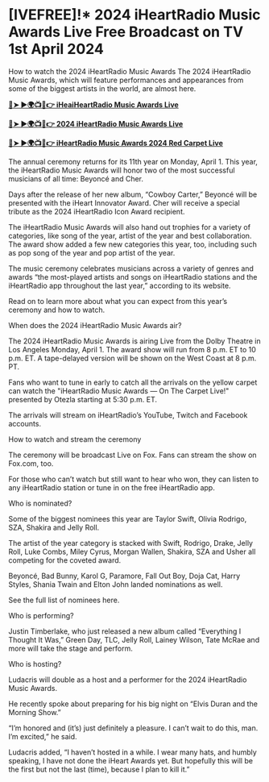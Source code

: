 # <h1>[IVEFREE]!* 2024 iHeartRadio Music Awards Live Free Broadcast on TV 1st April 2024</h1>

How to watch the 2024 iHeartRadio Music Awards
The 2024 iHeartRadio Music Awards, which will feature performances and appearances from some of the biggest artists in the world, are almost here.

**[🔴➤ ►🌍📺📱👉 iHeaiHeartRadio Music Awards Live](https://livesports.fun/awards/)**

**[🔴➤ ►🌍📺📱👉 2024 iHeartRadio Music Awards Live](https://livesports.fun/awards/)**

**[🔴➤ ►🌍📺📱👉 iHeartRadio Music Awards 2024 Red Carpet Live](https://livesports.fun/awards/)**

The annual ceremony returns for its 11th year on Monday, April 1. This year, the iHeartRadio Music Awards will honor two of the most successful musicians of all time: Beyoncé and Cher. 

Days after the release of her new album, “Cowboy Carter,” Beyoncé will be presented with the iHeart Innovator Award. Cher will receive a special tribute as the 2024 iHeartRadio Icon Award recipient. 

The iHeartRadio Music Awards will also hand out trophies for a variety of categories, like song of the year, artist of the year and best collaboration. The award show added a few new categories this year, too, including such as pop song of the year and pop artist of the year. 

The music ceremony celebrates musicians across a variety of genres and awards “the most-played artists and songs on iHeartRadio stations and the iHeartRadio app throughout the last year,” according to its website. 

Read on to learn more about what you can expect from this year’s ceremony and how to watch.

When does the 2024 iHeartRadio Music Awards air?

The 2024 iHeartRadio Music Awards is airing Live from the Dolby Theatre in Los Angeles Monday, April 1. The award show will run from 8 p.m. ET to 10 p.m. ET. A tape-delayed version will be shown on the West Coast at 8 p.m. PT. 

Fans who want to tune in early to catch all the arrivals on the yellow carpet can watch the "iHeartRadio Music Awards — On The Carpet Live!" presented by Otezla starting at 5:30 p.m. ET. 

The arrivals will stream on iHeartRadio’s YouTube, Twitch and Facebook accounts. 

How to watch and stream the ceremony

The ceremony will be broadcast Live on Fox. Fans can stream the show on Fox.com, too.

For those who can’t watch but still want to hear who won, they can listen to any iHeartRadio station or tune in on the free iHeartRadio app. 

Who is nominated?

Some of the biggest nominees this year are Taylor Swift, Olivia Rodrigo, SZA, Shakira and Jelly Roll. 

The artist of the year category is stacked with Swift, Rodrigo, Drake, Jelly Roll, Luke Combs, Miley Cyrus, Morgan Wallen, Shakira, SZA and Usher all competing for the coveted award. 

Beyoncé, Bad Bunny, Karol G, Paramore, Fall Out Boy, Doja Cat, Harry Styles, Shania Twain and Elton John landed nominations as well. 

See the full list of nominees here. 

Who is performing?

Justin Timberlake, who just released a new album called “Everything I Thought It Was,” Green Day, TLC, Jelly Roll, Lainey Wilson, Tate McRae and more will take the stage and perform. 

Who is hosting?

Ludacris will double as a host and a performer for the 2024 iHeartRadio Music Awards. 

He recently spoke about preparing for his big night on “Elvis Duran and the Morning Show.”

“I’m honored and (it’s) just definitely a pleasure. I can’t wait to do this, man. I’m excited,” he said. 

Ludacris added, “I haven’t hosted in a while. I wear many hats, and humbly speaking, I have not done the iHeart Awards yet. But hopefully this will be the first but not the last (time), because I plan to kill it.” 
